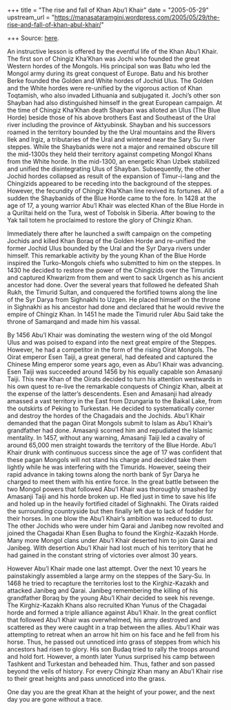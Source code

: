 +++
title = "The rise and fall of Khan Abu’l Khair"
date = "2005-05-29"
upstream_url = "https://manasataramgini.wordpress.com/2005/05/29/the-rise-and-fall-of-khan-abul-khair/"

+++
Source: [here](https://manasataramgini.wordpress.com/2005/05/29/the-rise-and-fall-of-khan-abul-khair/).

An instructive lesson is offered by the eventful life of the Khan Abu’l Khair. The first son of Chingiz Kha’Khan was Jochi who founded the great Western hordes of the Mongols. His principal son was Batu who led the Mongol army during its great conquest of Europe. Batu and his brother Berke founded the Golden and White hordes of Jochid Ulus. The Golden and the White hordes were re-unified by the vigorous action of Khan Toqtamish, who also invaded Lithuania and subjugated it. Jochi’s other son Shayban had also distinguished himself in the great European campaign. At the time of Chingiz Kha’Khan death Shayban was alloted an Ulus (The Blue Horde) beside those of his above brothers East and Southeast of the Ural river including the province of Aktyubinsk. Shayban and his successors roamed in the territory bounded by the the Ural mountains and the Rivers Ilek and Irgiz, a tributaries of the Ural and wintered near the Sary Su river steppes. While the Shaybanids were not a major and remained obscure till the mid-1300s they held their territory against competing Mongol Khans from the White horde. In the mid-1300, an energetic Khan Uzbek stabilized and unified the disintegrating Ulus of Shayban. Subsequently, the other Jochid hordes collapsed as result of the expansion of Timur-i-lang and the Chingizids appeared to be receding into the background of the steppes. However, the fecundity of Chingiz Kha’Khan line revived its fortunes. All of a sudden the Shaybanids of the Blue Horde came to the fore. In 1428 at the age of 17, a young warrior Abu’l Khair was elected Khan of the Blue Horde in a Quriltai held on the Tura, west of Tobolsk in Siberia. After bowing to the Yak tail totem he proclaimed to restore the glory of Chingiz Khan.

Immediately there after he launched a swift campaign on the competing Jochids and killed Khan Boraq of the Golden Horde and re-unified the former Jochid Ulus bounded by the Ural and the Syr Darya rivers under himself. This remarkable activity by the young Khan of the Blue Horde inspired the Turko-Mongols chiefs who submitted to him on the steppes. In 1430 he decided to restore the power of the Chingizids over the Timurids and captured Khwarizm from them and went to sack Urgench as his ancient ancestor had done. Over the several years that followed he defeated Shah Rukh, the Timurid Sultan, and conquered the fortified towns along the line of the Syr Darya from Sighnakhi to Uzgen. He placed himself on the throne in Sighnakhi as his ancestor had done and declared that he would revive the empire of Chingiz Khan. In 1451 he made the Timurid ruler Abu Said take the throne of Samarqand and made him his vassal.

By 1456 Abu’l Khair was dominating the western wing of the old Mongol Ulus and was poised to expand into the next great empire of the Steppes. However, he had a competitor in the form of the rising Oirat Mongols. The Oirat emperor Esen Taiji, a great general, had defeated and captured the Chinese Ming emperor some years ago, even as Abu’l Khair was advancing. Esen Taiji was succeeded around 1456 by his equally capable son Amasanji Taiji. This new Khan of the Oirats decided to turn his attention westwards in his own quest to re-live the remarkable conquests of Chingiz Khan, albeit at the expense of the latter’s descendents. Esen and Amasanji had already amassed a vast territory in the East from Dzungaria to the Baikal Lake, from the outskirts of Peking to Turkestan. He decided to systematically corner and destroy the hordes of the Chagadais and the Jochids. Abu’l Khair demanded that the pagan Oirat Mongols submit to Islam as Abu’l Khair’s grandfather had done. Amasanji scorned him and repudiated the Islamic mentality. In 1457, without any warning, Amasanji Taiji led a cavalry of around 65,000 men straight towards the territory of the Blue Horde. Abu’l Khair drunk with continuous success since the age of 17 was confident that these pagan Mongols will not stand his charge and decided take them lightly while he was interfering with the Timurids. However, seeing their rapid advance in taking towns along the north bank of Syr Darya he charged to meet them with his entire force. In the great battle between the two Mongol powers that followed Abu’l Khair was thoroughly smashed by Amasanji Taiji and his horde broken up. He fled just in time to save his life and holed up in the heavily fortified citadel of Sighnakhi. The Oirats raided the surrounding countryside but then finally left due to lack of fodder for their horses. In one blow the Abu’l Khair’s ambition was reduced to dust. The other Jochids who were under him Qarai and Janibeg now revolted and joined the Chagadai Khan Esen Bugha to found the Kirghiz-Kazakh Horde. Many more Mongol clans under Abu’l Khair deserted him to join Qarai and Janibeg. With desertion Abu’l Khair had lost much of his territory that he had gained in the constant string of victories over almost 30 years.

However Abu’l Khair made one last attempt. Over the next 10 years he painstakingly assembled a large army on the steppes of the Sary-Su. In 1468 he tried to recapture the territories lost to the Kirghiz-Kazakh and attacked Janibeg and Qarai. Janibeg remembering the killing of his grandfather Boraq by the young Abu’l Khair decided to seek his revenge. The Kirghiz-Kazakh Khans also recruited Khan Yunus of the Chagadai horde and formed a triple alliance against Abu’l Khair. In the great conflict that followed Abu’l Khair was overwhelmed, his army destroyed and scattered as they were caught in a trap between the allies. Abu’l Khair was attempting to retreat when an arrow hit him on his face and he fell from his horse. Thus, he passed out unnoticed into grass of steppes from which his ancestors had risen to glory. His son Budaq tried to rally the troops around and hold fort. However, a month later Yunus surprised his camp between Tashkent and Turkestan and beheaded him. Thus, father and son passed beyond the veils of history. For every Chingiz Khan many an Abu’l Khair rise to their great heights and pass unnoticed into the grass.

One day you are the great Khan at the height of your power, and the next day you are gone without a trace.

